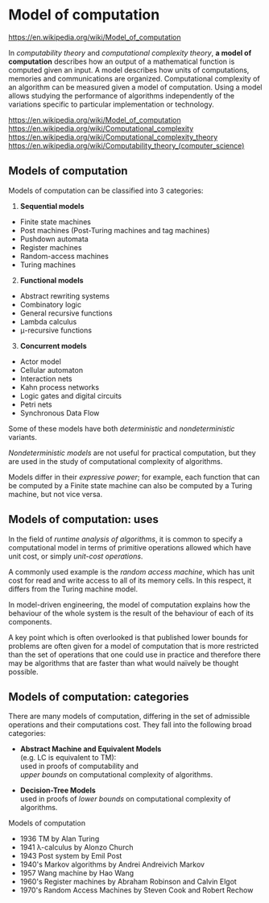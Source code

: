 # Model of computation

https://en.wikipedia.org/wiki/Model_of_computation

In *computability theory* and *computational complexity theory*, 
**a model of computation** describes how an output of a mathematical function 
is computed given an input. A model describes how units of computations, memories and communications are organized. Computational complexity of an algorithm can be measured given a model of computation. Using a model allows studying the performance of algorithms independently of the variations specific to particular implementation or technology.

https://en.wikipedia.org/wiki/Model_of_computation
https://en.wikipedia.org/wiki/Computational_complexity
https://en.wikipedia.org/wiki/Computational_complexity_theory
https://en.wikipedia.org/wiki/Computability_theory_(computer_science)


## Models of computation

Models of computation can be classified into 3 categories:

1. **Sequential models**
  - Finite state machines
  - Post machines (Post-Turing machines and tag machines)
  - Pushdown automata
  - Register machines
  - Random-access machines
  - Turing machines

2. **Functional models**
  - Abstract rewriting systems
  - Combinatory logic
  - General recursive functions
  - Lambda calculus
  - μ-recursive functions

3. **Concurrent models**
  - Actor model
  - Cellular automaton
  - Interaction nets
  - Kahn process networks
  - Logic gates and digital circuits
  - Petri nets
  - Synchronous Data Flow


Some of these models have both *deterministic* and *nondeterministic* variants.

*Nondeterministic models* are not useful for practical computation, but they are used in the study of computational complexity of algorithms.

Models differ in their *expressive power*; for example, each function that can be computed by a Finite state machine can also be computed by a Turing machine, but not vice versa.


## Models of computation: uses

In the field of *runtime analysis of algorithms*, it is common to specify a computational model in terms of primitive operations allowed which have unit cost, or simply *unit-cost operations*.

A commonly used example is the *random access machine*, which has unit cost for read and write access to all of its memory cells. In this respect, it differs from the Turing machine model.

In model-driven engineering, the model of computation explains how the behaviour of the whole system is the result of the behaviour of each of its components.

A key point which is often overlooked is that published lower bounds for problems are often given for a model of computation that is more restricted than the set of operations that one could use in practice and therefore there may be algorithms that are faster than what would naïvely be thought possible.

## Models of computation: categories 

There are many models of computation, differing in the set of admissible operations and their computations cost. They fall into the following broad categories:

* __Abstract Machine and Equivalent Models__    
  (e.g. LC is equivalent to TM):    
  used in proofs of computability and    
  *upper bounds* 
  on computational complexity of algorithms.

* __Decision-Tree Models__    
  used in proofs of 
  *lower bounds* 
  on computational complexity of algorithms.


Models of computation
- 1936 TM by Alan Turing
- 1941 λ-calculus by Alonzo Church
- 1943 Post system by Emil Post
- 1940's Markov algorithms by Andrei Andreivich Markov
- 1957 Wang machine by Hao Wang
- 1960's Register machines by Abraham Robinson and Calvin Elgot
- 1970's Random Access Machines by Steven Cook and Robert Rechow
